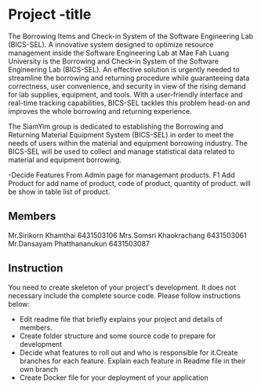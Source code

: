 # Project -title
The Borrowing Items and Check-in System of the Software Engineering Lab (BICS-SEL). A innovative system designed to optimize resource management inside the Software Engineering Lab at Mae Fah Luang University is the Borrowing and Check-in System of the Software Engineering Lab (BICS-SEL). An effective solution is urgently needed to streamline the borrowing and returning procedure while guaranteeing data correctness, user convenience, and security in view of the rising demand for lab supplies, equipment, and tools. With a user-friendly interface and real-time tracking capabilities, BICS-SEL tackles this problem head-on and improves the whole borrowing and returning experience.

The SiamYim group is dedicated to establishing the Borrowing and Returning Material Equipment System (BICS-SEL) in order to meet the needs of users within the material and equipment borrowing industry. The BICS-SEL will be used to collect and manage statistical data related to material and equipment borrowing.

-Decide Features From Admin page for managemant products.
F1 Add Product for add name of product, code of product, quantity of product. will be show in table list of product.
## Members
Mr.Sirikorn Khamthai 6431503106
Mrs.Somsri Khaokrachang 6431503061
Mr.Dansayam Phatthananukun 6431503087

## Instruction
You need to create skeleton of your project's development. It does not necessary include the complete source code. Please follow instructions below:
- Edit readme file that briefly explains your project and details of members.​ 
- Create folder structure and some source code to prepare for development
- Decide what features to roll out and who is responsible for it.​ Create branches for each feature. Explain each feature in Readme file in their own branch​ 
- Create Docker file for your deployment of your application 
